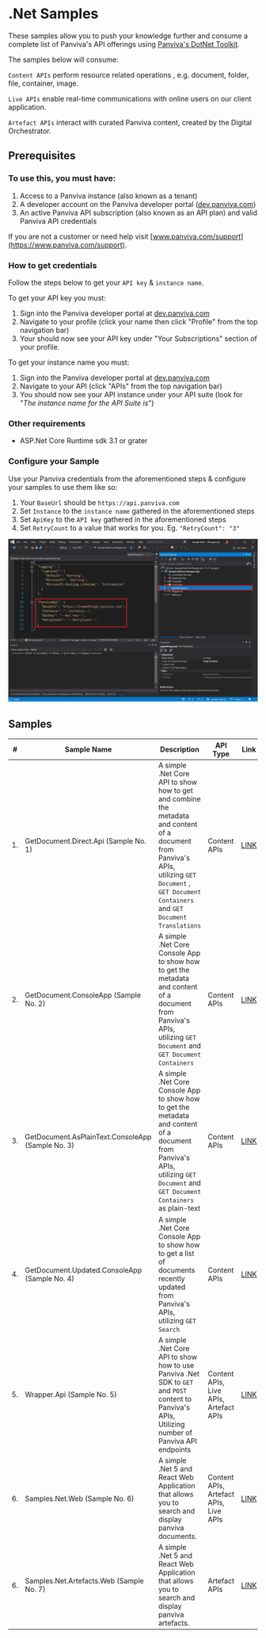 # .Net Samples

These samples allow you to push your knowledge further and consume a complete list of Panviva's API offerings using [Panviva's DotNet Toolkit](https://www.nuget.org/packages/Panviva.Sdk.Services.Core/).

The samples below will consume:

`Content APIs` perform resource related operations , e.g. document, folder, file, container, image.

`Live APIs` enable real-time communications with online users on our client application.

`Artefact APIs` interact with curated Panviva content, created by the Digital Orchestrator.

## **Prerequisites**

### To use this, you must have:

1. Access to a Panviva instance (also known as a tenant)
2. A developer account on the Panviva developer portal ([dev.panviva.com](https://dev.panviva.com))
3. An active Panviva API subscription (also known as an API plan) and valid Panviva API credentials

If you are not a customer or need help visit [www.panviva.com/support](https://www.panviva.com/support).

### How to get credentials

Follow the steps below to get your `API key` & `instance name`.

To get your API key you must:

1. Sign into the Panviva developer portal at [dev.panviva.com](https://dev.panviva.com)
2. Navigate to your profile (click your name then click "Profile" from the top navigation bar)
3. Your should now see your API key under "Your Subscriptions" section of your profile.

To get your instance name you must:

1. Sign into the Panviva developer portal at [dev.panviva.com](https://dev.panviva.com)
2. Navigate to your API (click "APIs" from the top navigation bar)
3. You should now see your API instance under your API suite (look for "_The instance name for the API Suite is_")

### Other requirements

- ASP.Net Core Runtime sdk 3.1 or grater

### Configure your Sample

Use your Panviva credentials from the aforementioned steps & configure your samples to use them like so:

1. Your `BaseUrl` should be `https://api.panviva.com`
1. Set `Instance` to the `instance name` gathered in the aforementioned steps
1. Set `ApiKey` to the `API key` gathered in the aforementioned steps
1. Set `RetryCount` to a value that works for you. Eg. `"RetryCount": "3"`

![api settings](documentation/api-settings.png)

## Samples

| #   | Sample Name                        | Description                                                                                                                                                                                            | API Type                               | Link                                                                 |
| --- | ---------------------------------- | ------------------------------------------------------------------------------------------------------------------------------------------------------------------------------------------------------ | -------------------------------------- | -------------------------------------------------------------------- |
| 1.  | GetDocument.Direct.Api (Sample No. 1)             | A simple .Net Core API to show how to get and combine the metadata and content of a document from Panviva's APIs, utilizing `GET Document` , `GET Document Containers` and `GET Document Translations` | Content APIs                           | [LINK](Samples.NetCore.GetDocument.Direct.Api/README.md)             |
| 2.  | GetDocument.ConsoleApp (Sample No. 2)             | A simple .Net Core Console App to show how to get the metadata and content of a document from Panviva's APIs, utilizing `GET Document` and `GET Document Containers`                                   | Content APIs                           | [LINK](Samples.NetCore.GetDocument.ConsoleApp/README.md)             |
| 3.  | GetDocument.AsPlainText.ConsoleApp (Sample No. 3) | A simple .Net Core Console App to show how to get the metadata and content of a document from Panviva's APIs, utilizing `GET Document` and `GET Document Containers` as plain-text                     | Content APIs                           | [LINK](Samples.NetCore.GetDocument.AsPlainText.ConsoleApp/README.md) |
| 4.  | GetDocument.Updated.ConsoleApp (Sample No. 4)     | A simple .Net Core Console App to show how to get a list of documents recently updated from Panviva's APIs, utilizing `GET Search`                                                                     | Content APIs                           | [LINK](Samples.NetCore.GetDocument.Updated.ConsoleApp/README.md)     |
| 5.  | Wrapper.Api (Sample No. 5)                       | A simple .Net Core API to show how to use Panviva .Net SDK to `GET` and `POST` content to Panviva's APIs, Utilizing number of Panviva API endpoints                                                    | Content APIs, Live APIs, Artefact APIs | [LINK](Sample.NetCore.Wrapper.Api/README.md)                         |
| 6.  | Samples.Net.Web (Sample No. 6)                    | A simple .Net 5 and React Web Application that allows you to search and display panviva documents.                                                                                                     | Content APIs, Artefact APIs, Live APIs | [LINK](Samples.Net.Web/README.md)                                    |
| 6.  | Samples.Net.Artefacts.Web (Sample No. 7)                    | A simple .Net 5 and React Web Application that allows you to search and display panviva artefacts.                                                                                                     | Artefact APIs | [LINK](Samples.Net.Artefacts.Web/README.md)         
